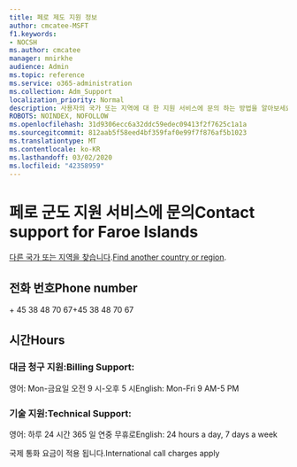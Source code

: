 ```yaml
---
title: 페로 제도 지원 정보
author: cmcatee-MSFT
f1.keywords:
- NOCSH
ms.author: cmcatee
manager: mnirkhe
audience: Admin
ms.topic: reference
ms.service: o365-administration
ms.collection: Adm_Support
localization_priority: Normal
description: 사용자의 국가 또는 지역에 대 한 지원 서비스에 문의 하는 방법을 알아보세요.
ROBOTS: NOINDEX, NOFOLLOW
ms.openlocfilehash: 31d9306ecc6a32ddc59edec09413f2f7625c1a1a
ms.sourcegitcommit: 812aab5f58eed4bf359faf0e99f7f876af5b1023
ms.translationtype: MT
ms.contentlocale: ko-KR
ms.lasthandoff: 03/02/2020
ms.locfileid: "42358959"
---
```

# <a name="contact-support-for-faroe-islands"></a><span data-ttu-id="da72a-103">페로 군도 지원 서비스에 문의</span><span class="sxs-lookup"><span data-stu-id="da72a-103">Contact support for Faroe Islands</span></span>

<span data-ttu-id="da72a-104">[다른 국가 또는 지역을 찾습니다](../contact-support-for-business-products.md).</span><span class="sxs-lookup"><span data-stu-id="da72a-104">[Find another country or region](../contact-support-for-business-products.md).</span></span>

## <a name="phone-number"></a><span data-ttu-id="da72a-105">전화 번호</span><span class="sxs-lookup"><span data-stu-id="da72a-105">Phone number</span></span>
<span data-ttu-id="da72a-106">+ 45 38 48 70 67</span><span class="sxs-lookup"><span data-stu-id="da72a-106">+45 38 48 70 67</span></span>

## <a name="hours"></a><span data-ttu-id="da72a-107">시간</span><span class="sxs-lookup"><span data-stu-id="da72a-107">Hours</span></span>
### <a name="billing-support"></a><span data-ttu-id="da72a-108">대금 청구 지원:</span><span class="sxs-lookup"><span data-stu-id="da72a-108">Billing Support:</span></span>

<span data-ttu-id="da72a-109">영어: Mon-금요일 오전 9 시-오후 5 시</span><span class="sxs-lookup"><span data-stu-id="da72a-109">English: Mon-Fri 9 AM-5 PM</span></span>

### <a name="technical-support"></a><span data-ttu-id="da72a-110">기술 지원:</span><span class="sxs-lookup"><span data-stu-id="da72a-110">Technical Support:</span></span>

<span data-ttu-id="da72a-111">영어: 하루 24 시간 365 일 연중 무휴로</span><span class="sxs-lookup"><span data-stu-id="da72a-111">English: 24 hours a day, 7 days a week</span></span>

<span data-ttu-id="da72a-112">국제 통화 요금이 적용 됩니다.</span><span class="sxs-lookup"><span data-stu-id="da72a-112">International call charges apply</span></span>
